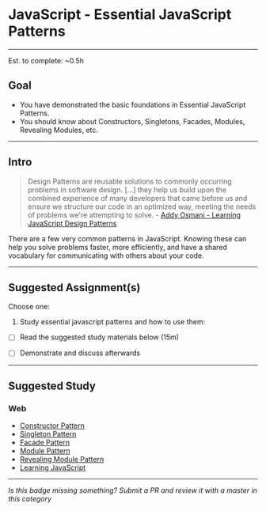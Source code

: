 # JavaScript - Essential JavaScript Patterns

-----

Est. to complete: ~0.5h

## Goal
- You have demonstrated the basic foundations in Essential JavaScript Patterns.
- You should know about Constructors, Singletons, Facades, Modules, Revealing Modules, etc.


-----

## Intro

>Design Patterns are reusable solutions to commonly occurring problems in software design. [...] they help us build upon the combined experience of many developers that came before us and ensure we structure our code in an optimized way, meeting the needs of problems we're attempting to solve. - [Addy Osmani - Learning JavaScript Design Patterns](https://addyosmani.com/resources/essentialjsdesignpatterns/book/)

There are a few very common patterns in JavaScript. Knowing these can help you solve problems faster, more efficiently, and have a shared vocabulary for communicating with others about your code.

-----


## Suggested Assignment(s)
Choose one:

1) Study essential javascript patterns and how to use them:
  - [ ] Read the suggested study materials below (15m)
  - [ ] Demonstrate and discuss afterwards


-----


## Suggested Study

### Web
- [Constructor Pattern](http://addyosmani.com/resources/essentialjsdesignpatterns/book/#constructorpatternjavascript)
- [Singleton Pattern](http://addyosmani.com/resources/essentialjsdesignpatterns/book/#singletonpatternjavascript)
- [Facade Pattern](http://addyosmani.com/resources/essentialjsdesignpatterns/book/#facadepatternjavascript)
- [Module Pattern](http://addyosmani.com/resources/essentialjsdesignpatterns/book/#modulepatternjavascript)
- [Revealing Module Pattern](http://addyosmani.com/resources/essentialjsdesignpatterns/book/#revealingmodulepatternjavascript)
- [Learning JavaScript](https://github.com/iangilman/learning-javascript)

-----

  *Is this badge missing something? Submit a PR and review it with a master in this category*

